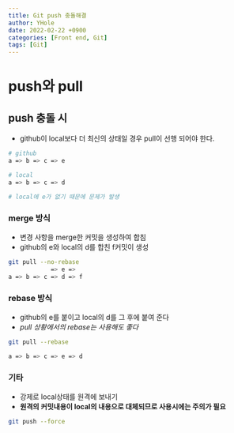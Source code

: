 ```yaml
---
title: Git push 충돌해결
author: YHole
date: 2022-02-22 +0900
categories: [Front end, Git]
tags: [Git]
---
```


# push와 pull

## push 충돌 시

- github이 local보다 더 최신의 상태일 경우 pull이 선행 되어야 한다.

```bash
# github
a => b => c => e

# local
a => b => c => d

# local에 e가 없기 때문에 문제가 발생
```

### merge 방식

- 변경 사항을 merge한 커밋을 생성하여 합침
- github의 e와 local의 d를 합친 f커밋이 생성

```bash
git pull --no-rebase
            => e =>
a => b => c => d => f
```

### rebase 방식

- github의 e를 붙이고 local의 d를 그 후에 붙여 준다
- _pull 상황에서의 rebase는 사용해도 좋다_

```bash
git pull --rebase

a => b => c => e => d
```

### 기타

- 강제로 local상태를 원격에 보내기
- **원격의 커밋내용이 local의 내용으로 대체되므로 사용시에는 주의가 필요**

```bash
git push --force
```
